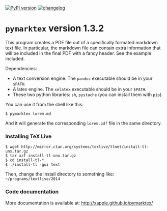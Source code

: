 [![PyPI version](https://badge.fury.io/py/pymarktex.svg)](https://badge.fury.io/py/pymarktex)
[![changelog](http://allmychanges.com/p/python/pymarktex/badge/)](http://allmychanges.com/p/python/pymarktex/?utm_source=badge) 

# `pymarktex` version 1.3.2

This program creates a PDF file out of a specifically formated markdown text file.
In particular, the markdown file can contain extra information that
will be included in the final PDF with a fancy header. See the example included.

Dependencies:
* A text conversion engine. The `pandoc` executable should be in your `$PATH`.
* A latex engine. The `xelatex` executable should be in your `$PATH`.
* These two python libraries: `sh`, `pystache` (you can install them with `pip`).

You can use it from the shell like this:

    $ pymarktex lorem.md

And it will generate the corresponding `lorem.pdf` file in the same directory.

### Installing TeX Live

    $ wget http://mirror.ctan.org/systems/texlive/tlnet/install-tl-unx.tar.gz
    $ tar xzf install-tl-unx.tar.gz
    $ cd install-tl-*
    $ ./install-tl -gui text

Then, change the install directory to something like: `~/programs/textlive/2014`

### Code documentation
More documentation is available at:
http://xapple.github.io/pymarktex/